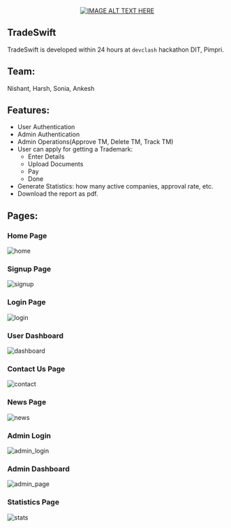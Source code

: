 <div align="center">
    
[![IMAGE ALT TEXT HERE](https://img.youtube.com/vi/j2S6Hpi2PZQ/0.jpg)](https://www.youtube.com/watch?v=j2S6Hpi2PZQ)

</div>

## TradeSwift
TradeSwift is developed within 24 hours at ``devclash`` hackathon DIT, Pimpri.

## Team:
Nishant, Harsh, Sonia, Ankesh

## Features:
- User Authentication
- Admin Authentication
- Admin Operations(Approve TM, Delete TM, Track TM)
- User can apply for getting a Trademark:
    - Enter Details
    - Upload Documents
    - Pay
    - Done
- Generate Statistics: how many active companies, approval rate, etc.
- Download the report as pdf.
  
## Pages:
### Home Page
  ![home](https://github.com/TheNxtBigThing/tradeswift/assets/68807845/9aa57409-afc5-4b0f-800a-31869be5d301)

### Signup Page
  ![signup](https://github.com/TheNxtBigThing/tradeswift/assets/68807845/687f94f8-84e7-4a07-aafc-d6c1608ff045)

### Login Page
  ![login](https://github.com/TheNxtBigThing/tradeswift/assets/68807845/ff8df1f3-a447-4676-bb43-1963520a11f2)

### User Dashboard
  ![dashboard](https://github.com/TheNxtBigThing/tradeswift/assets/68807845/da31cb78-61e6-4a69-a848-96924b5a9dc6)

### Contact Us Page
  ![contact](https://github.com/TheNxtBigThing/tradeswift/assets/68807845/a3841e8a-37f0-419b-b25b-7354d524171c)

### News Page
  ![news](https://github.com/TheNxtBigThing/tradeswift/assets/68807845/8c2d24b5-37f7-4674-be0c-e6214a31cb68)

### Admin Login
  ![admin_login](https://github.com/TheNxtBigThing/tradeswift/assets/68807845/3cc9bb61-f4cd-4b09-9898-f9aaae6c2098)

### Admin Dashboard
  ![admin_page](https://github.com/TheNxtBigThing/tradeswift/assets/68807845/1c92e807-ef4b-442d-a8e3-7d25e94e8bf9)

### Statistics Page
  ![stats](https://github.com/TheNxtBigThing/tradeswift/assets/68807845/9a2cc065-bffd-40a2-8368-3d9867c25346)

